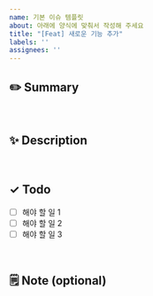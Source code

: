 ```yaml
---
name: 기본 이슈 템플릿
about: 아래에 양식에 맞춰서 작성해 주세요
title: "[Feat] 새로운 기능 추가"
labels: ''
assignees: ''
---
```


## ✏️ Summary
<!-- 요약 예시: -->

<br>

## ✨ Description
<!-- 설명 예시: -->

<br>

## ✓ Todo
- [ ] 해야 할 일 1
- [ ] 해야 할 일 2 
- [ ] 해야 할 일 3

<br>

## 🗒️ Note (optional)
<!--  추가 필요한 사항이나 하고픈 말 -->
<!--  reference 등 입력 -->
